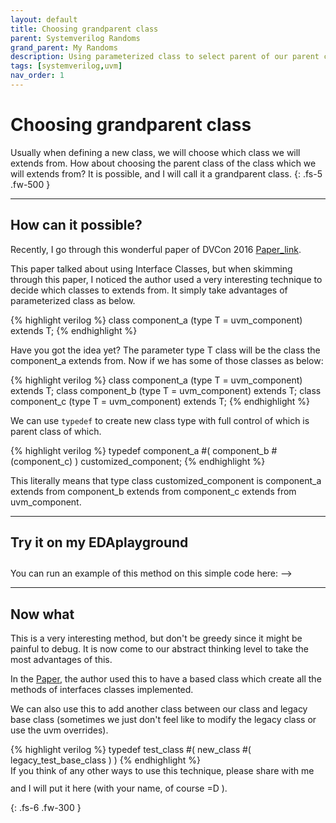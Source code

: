 ```yaml
---
layout: default
title: Choosing grandparent class
parent: Systemverilog Randoms
grand_parent: My Randoms
description: Using parameterized class to select parent of our parent class
tags: [systemverilog,uvm]
nav_order: 1
---
```


# Choosing grandparent class
Usually when defining a new class, we will choose which class we will extends from.
How about choosing the parent class of the class which we will extends from? 
It is possible, and I will call it a grandparent class.
{: .fs-5 .fw-500 }

---
## How can it possible?
Recently, I go through this wonderful paper of DVCon 2016 [Paper_link](http://events.dvcon.org/2016/proceedings/papers/05_1.pdf).

This paper talked about using Interface Classes, but when skimming through this paper, I noticed the author used a very interesting technique to decide which classes to extends from.
It simply take advantages of parameterized class as below.
<div markdown="1" >
{% highlight verilog %}
     class component_a (type T = uvm_component) extends T;
{% endhighlight %}
</div>



Have you got the idea yet? The parameter type T class will be the class the component_a extends from.
Now if we has some of those classes as below:

<div markdown="1" >
{% highlight verilog %}
     class component_a (type T = uvm_component) extends T;
     class component_b (type T = uvm_component) extends T;
     class component_c (type T = uvm_component) extends T;
{% endhighlight %}
</div>

We can use `typedef` to create new class type with full control of which is parent class of which.
<div markdown="1" >
{% highlight verilog %}
     typedef component_a #( component_b #(component_c) ) customized_component;
{% endhighlight %}
</div>

This literally means that type class customized_component is component_a extends from component_b extends from component_c extends from uvm_component.

---
## Try it on my EDAplayground
<div> You can run an example of this method on this simple code here: -->
<a href="https://www.edaplayground.com/x/2wVa" title="Choose your grandparent class">
<svg width="25" height="25" viewBox="0 -0.1 2 2" class="customsvg"> <use xlink:href="#svg-edaplay"></use></svg>
</a></div>

---
## Now what
This is a very interesting method, but don't be greedy since it might be painful to debug.
It is now come to our abstract thinking level to take the most advantages of this.

In the [Paper](http://events.dvcon.org/2016/proceedings/papers/05_1.pdf), the author used this to have a based class which create all the methods of interfaces classes implemented.

We can also use this to add another class between our class and legacy base class (sometimes we just don't feel like to modify the legacy class or use the uvm overrides).
<div markdown="1" >
{% highlight verilog %}
     typedef test_class #( new_class #( legacy_test_base_class )  )
{% endhighlight %}
</div>


<div>If you think of any other ways to use this technique, please share with me and I will put it here (with your name, of course =D ).
<a href="{{ '/emailme' | absolute_url }}" title="Email me">
<svg width="25" height="25" viewBox="0 -0.1 1 1" class="customsvg"> <use xlink:href="#svg-email"></use></svg>
</a> </div>

{: .fs-6 .fw-300 }


